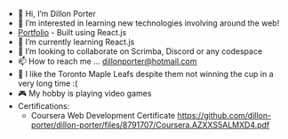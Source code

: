 - 👋 Hi, I’m Dillon Porter
- 👀 I’m interested in learning new technologies involving around the web!
- [Portfolio](https://dillon-porter.github.io/portfolio/) - Built using React.js
- 🌱 I’m currently learning React.js
- 💞️ I’m looking to collaborate on Scrimba, Discord or any codespace 
- 📫 How to reach me ... dillonporter@hotmail.com
- 🏒 I like the Toronto Maple Leafs despite them not winning the cup in a very long time :(
- 🎮 My hobby is playing video games
- Certifications:
  - Coursera Web Development Certificate https://github.com/dillon-porter/dillon-porter/files/8791707/Coursera.AZXXS5ALMXD4.pdf


<!---
dillon-porter/dillon-porter is a ✨ special ✨ repository because its `README.md` (this file) appears on your GitHub profile.
You can click the Preview link to take a look at your changes.
--->
